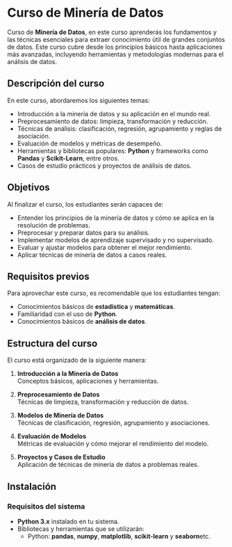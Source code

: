 # Curso de Minería de Datos

Curso de **Minería de Datos**, en este curso aprenderás los fundamentos y las técnicas esenciales para extraer conocimiento útil de grandes conjuntos de datos. 
Este curso cubre desde los principios básicos hasta aplicaciones más avanzadas, incluyendo herramientas y metodologías modernas para el análisis de datos.

## Descripción del curso

En este curso, abordaremos los siguientes temas:

- Introducción a la minería de datos y su aplicación en el mundo real.
- Preprocesamiento de datos: limpieza, transformación y reducción.
- Técnicas de análisis: clasificación, regresión, agrupamiento y reglas de asociación.
- Evaluación de modelos y métricas de desempeño.
- Herramientas y bibliotecas populares: **Python** y frameworks como  **Pandas** y **Scikit-Learn**, entre otros.
- Casos de estudio prácticos y proyectos de análisis de datos.

## Objetivos

Al finalizar el curso, los estudiantes serán capaces de:

- Entender los principios de la minería de datos y cómo se aplica en la resolución de problemas.
- Preprocesar y preparar datos para su análisis.
- Implementar modelos de aprendizaje supervisado y no supervisado.
- Evaluar y ajustar modelos para obtener el mejor rendimiento.
- Aplicar técnicas de minería de datos a casos reales.

## Requisitos previos

Para aprovechar este curso, es recomendable que los estudiantes tengan:

- Conocimientos básicos de **estadística** y **matemáticas**.
- Familiaridad con el uso de **Python**.
- Conocimientos básicos de **análisis de datos**.

## Estructura del curso

El curso está organizado de la siguiente manera:

1. **Introducción a la Minería de Datos**  
   Conceptos básicos, aplicaciones y herramientas.

2. **Preprocesamiento de Datos**  
   Técnicas de limpieza, transformación y reducción de datos.

3. **Modelos de Minería de Datos**  
   Técnicas de clasificación, regresión, agrupamiento y asociaciones.

4. **Evaluación de Modelos**  
   Métricas de evaluación y cómo mejorar el rendimiento del modelo.

5. **Proyectos y Casos de Estudio**  
   Aplicación de técnicas de minería de datos a problemas reales.

## Instalación

### Requisitos del sistema

- **Python 3.x** instalado en tu sistema.
- Bibliotecas y herramientas que se utilizarán:
  - Python: **pandas**, **numpy**, **matplotlib**, **scikit-learn** y **seaborn**etc.
